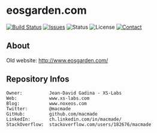 eosgarden.com
=============

[![Build Status](https://img.shields.io/travis/macmade/eosgarden.com.svg?branch=master&style=flat)](https://travis-ci.org/macmade/eosgarden.com)
[![Issues](http://img.shields.io/github/issues/macmade/eosgarden.com.svg?style=flat)](https://github.com/macmade/eosgarden.com/issues)
![Status](https://img.shields.io/badge/status-active-brightgreen.svg?style=flat)
![License](https://img.shields.io/badge/license-none-lightgray.svg?style=flat)
[![Contact](https://img.shields.io/badge/contact-@macmade-blue.svg?style=flat)](https://twitter.com/macmade)

About
-----

Old website: http://www.eosgarden.com/

Repository Infos
----------------

    Owner:			Jean-David Gadina - XS-Labs
    Web:			www.xs-labs.com
    Blog:			www.noxeos.com
    Twitter:		@macmade
    GitHub:			github.com/macmade
    LinkedIn:		ch.linkedin.com/in/macmade/
    StackOverflow:	stackoverflow.com/users/182676/macmade
